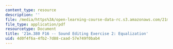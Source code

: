 ```yaml
---
content_type: resource
description: ''
file: /media/https%3A/open-learning-course-data-rc.s3.amazonaws.com/21m-380-music-and-technology-recording-techniques-and-audio-production-fall-2016/4d0f4f6a4fb27d88caad57e749f0bab4_MIT21M_380F16_assn_ed2.pdf
file_type: application/pdf
resourcetype: Document
title: '21m.380 F16 -- Sound Editing Exercise 2: Equalization'
uid: 4d0f4f6a-4fb2-7d88-caad-57e749f0bab4
---
```

